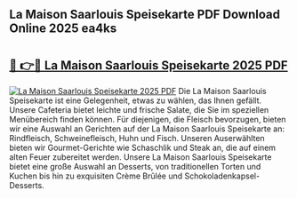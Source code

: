 ## La Maison Saarlouis Speisekarte PDF Download Online 2025 ea4ks

# <h2><a href="http://gc6oqr.nevu.top/?p=La+Maison+Saarlouis+Speisekarte">🔗 👉🔴 La Maison Saarlouis Speisekarte 2025 PDF</a></h2>

[![La Maison Saarlouis Speisekarte 2025 PDF](https://i.imgur.com/dBaPXMq.png)](http://gc6oqr.nevu.top/?p=La+Maison+Saarlouis+Speisekarte)
Die La Maison Saarlouis Speisekarte ist eine Gelegenheit, etwas zu wählen, das Ihnen gefällt. Unsere Cafeteria bietet leichte und frische Salate, die Sie im speziellen Menübereich finden können. Für diejenigen, die Fleisch bevorzugen, bieten wir eine Auswahl an Gerichten auf der La Maison Saarlouis Speisekarte an: Rindfleisch, Schweinefleisch, Huhn und Fisch. Unseren Auserwählten bieten wir Gourmet-Gerichte wie Schaschlik und Steak an, die auf einem alten Feuer zubereitet werden. Unsere La Maison Saarlouis Speisekarte bietet eine große Auswahl an Desserts, von traditionellen Torten und Kuchen bis hin zu exquisiten Crème Brûlée und Schokoladenkapsel-Desserts.
